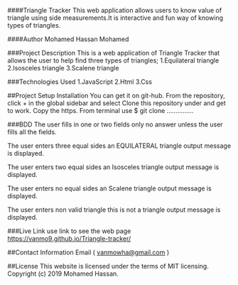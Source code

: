 ####Triangle Tracker
This web application allows users to know value of triangle using side measurements.It is interactive and fun way of knowing types of triangles.

####Author
Mohamed Hassan Mohamed

###Project Description
This is a web application of Triangle Tracker that allows the user to help find three types of triangles;
 1.Equilateral triangle
 2.Isosceles triangle
 3.Scalene triangle

###Technologies Used
1.JavaScript
2.Html
3.Css

##Project Setup Installation
You can get it on git-hub. From the repository, click + in the global sidebar and select Clone this repository under and get to work. Copy the https. From terminal use $ git clone ...............

###BDD
The user fills in one or two fields only no answer unless the user fills all the fields.

The user enters three equal sides an EQUILATERAL triangle output message is displayed.

The user enters two equal sides an Isosceles triangle output message is displayed.

The user enters no equal sides an Scalene triangle output message is displayed.

The user enters non valid triangle this is not a triangle output message is displayed.



###Live Link
use link to see the web page
https://vanmo9.github.io/Triangle-tracker/

##Contact Information
Email ( vanmowha@gmail.com )

##License
This website is licensed under the terms of MIT licensing. Copyright (c) 2019 Mohamed Hassan.
